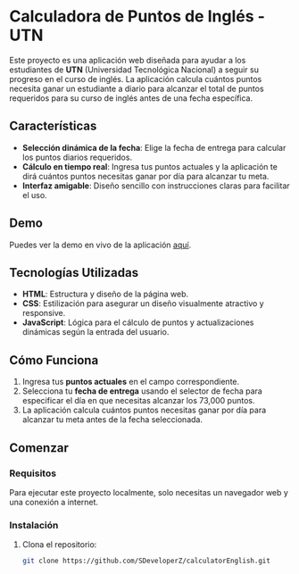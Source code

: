 # Calculadora de Puntos de Inglés - UTN

Este proyecto es una aplicación web diseñada para ayudar a los estudiantes de **UTN** (Universidad Tecnológica Nacional) a seguir su progreso en el curso de inglés. La aplicación calcula cuántos puntos necesita ganar un estudiante a diario para alcanzar el total de puntos requeridos para su curso de inglés antes de una fecha específica.

## Características
- **Selección dinámica de la fecha**: Elige la fecha de entrega para calcular los puntos diarios requeridos.
- **Cálculo en tiempo real**: Ingresa tus puntos actuales y la aplicación te dirá cuántos puntos necesitas ganar por día para alcanzar tu meta.
- **Interfaz amigable**: Diseño sencillo con instrucciones claras para facilitar el uso.

## Demo
Puedes ver la demo en vivo de la aplicación [aquí](https://calculatorenglish.vercel.app).

## Tecnologías Utilizadas
- **HTML**: Estructura y diseño de la página web.
- **CSS**: Estilización para asegurar un diseño visualmente atractivo y responsive.
- **JavaScript**: Lógica para el cálculo de puntos y actualizaciones dinámicas según la entrada del usuario.

## Cómo Funciona
1. Ingresa tus **puntos actuales** en el campo correspondiente.
2. Selecciona tu **fecha de entrega** usando el selector de fecha para especificar el día en que necesitas alcanzar los 73,000 puntos.
3. La aplicación calcula cuántos puntos necesitas ganar por día para alcanzar tu meta antes de la fecha seleccionada.

## Comenzar

### Requisitos
Para ejecutar este proyecto localmente, solo necesitas un navegador web y una conexión a internet.

### Instalación

1. Clona el repositorio:
   ```bash
   git clone https://github.com/SDeveloperZ/calculatorEnglish.git
